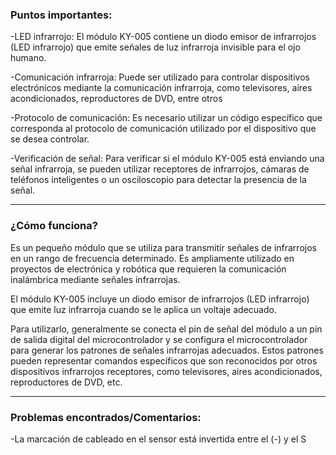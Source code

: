 ### Puntos importantes:

-LED infrarrojo: El módulo KY-005 contiene un diodo emisor de infrarrojos (LED infrarrojo) que emite señales de luz infrarroja invisible para el ojo humano.

-Comunicación infrarroja: Puede ser utilizado para controlar dispositivos electrónicos mediante la comunicación infrarroja, como televisores, aires acondicionados, reproductores de DVD, entre otros

-Protocolo de comunicación: Es necesario utilizar un código específico que corresponda al protocolo de comunicación utilizado por el dispositivo que se desea controlar.

-Verificación de señal: Para verificar si el módulo KY-005 está enviando una señal infrarroja, se pueden utilizar receptores de infrarrojos, cámaras de teléfonos inteligentes o un osciloscopio para detectar la presencia de la señal.

----------------------------
### ¿Cómo funciona?

Es un pequeño módulo que se utiliza para transmitir señales de infrarrojos en un rango de frecuencia determinado. Es ampliamente utilizado en proyectos de electrónica y robótica que requieren la comunicación inalámbrica mediante señales infrarrojas.

El módulo KY-005 incluye un diodo emisor de infrarrojos (LED infrarrojo) que emite luz infrarroja cuando se le aplica un voltaje adecuado.

Para utilizarlo, generalmente se conecta el pin de señal del módulo a un pin de salida digital del microcontrolador y se configura el microcontrolador para generar los patrones de señales infrarrojas adecuados. Estos patrones pueden representar comandos específicos que son reconocidos por otros dispositivos infrarrojos receptores, como televisores, aires acondicionados, reproductores de DVD, etc.

----------------------------
### Problemas encontrados/Comentarios:

-La marcación de cableado en el sensor está invertida entre el (-) y el S